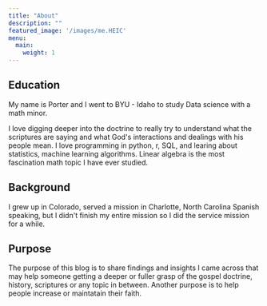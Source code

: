 ```yaml
---
title: "About"
description: ""
featured_image: '/images/me.HEIC'
menu:
  main:
    weight: 1
---
```


## Education

My name is Porter and I went to BYU - Idaho to study Data science with a math minor. 

I love digging deeper into the doctrine to really try to understand what the scriptures are saying and what God's interactions and dealings with his people mean. I love programming in python, r, SQL, and learing about statistics, machine learning algorithms. Linear algebra is the most fascination math topic I have ever studied.

## Background

I grew up in Colorado, served a mission in Charlotte, North Carolina Spanish speaking, but I didn't finish my entire mission so I did the service mission for a while. 



## Purpose

The purpose of this blog is to share findings and insights I came across that may help someone getting a deeper or fuller grasp of the gospel doctrine, history, scriptures or any topic in between. Another purpose is to help people increase or maintatain their faith.



